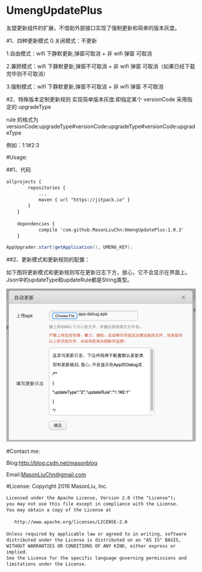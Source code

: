 # UmengUpdatePlus

友盟更新组件的扩展，不借助外部接口实现了强制更新和简单的版本灰度。


#1、四种更新模式
0.关闭模式：不更新

1.自由模式：wifi 下静默更新,弹窗可取消  +   非 wifi 弹窗 可取消

2.兼顾模式：wifi 下静默更新,弹窗不可取消 +   非 wifi 弹窗 可取消（如果已经下载完毕则不可取消）

3.强制模式：wifi 下静默更新,弹窗不可取消 +   非 wifi 弹窗 不可取消

#2、特殊版本定制更新规则
实现简单版本灰度:即指定某个 versionCode 采用指定的 upgradeType

rule 的格式为versionCode:upgradeType#versionCode:upgradeType#versionCode:upgradeType

例如：1:1#2:3

#Usage: 

##1、代码
```goovy
allprojects {
		repositories {
			...
			maven { url "https://jitpack.io" }
		}
	}
	
	dependencies {
	        compile 'com.github.MasonLiuChn:UmengUpdatePlus:1.0.3'
	}
```
```java
AppUpgrader.start(getApplication(), UMENG_KEY);
```
##2、更新模式和更新规则的配置：

如下图将更新模式和更新规则写在更新日志下方，放心，它不会显示在界面上。Json中的updateType和updateRule都是String类型。

<img src="https://github.com/MasonLiuChn/UmengUpdatePlus/raw/master/app/doc/1.png"/>



#Contact me:

Blog:http://blog.csdn.net/masonblog

Email:MasonLiuChn@gmail.com

#License:
    Copyright 2016 MasonLiu, Inc.

    Licensed under the Apache License, Version 2.0 (the "License");
    you may not use this file except in compliance with the License.
    You may obtain a copy of the License at

       http://www.apache.org/licenses/LICENSE-2.0

    Unless required by applicable law or agreed to in writing, software
    distributed under the License is distributed on an "AS IS" BASIS,
    WITHOUT WARRANTIES OR CONDITIONS OF ANY KIND, either express or implied.
    See the License for the specific language governing permissions and
    limitations under the License.


